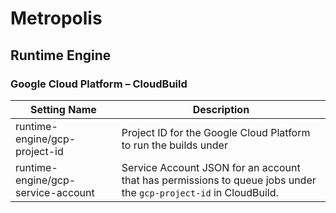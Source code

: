 # Metropolis
## Runtime Engine

### Google Cloud Platform – CloudBuild


| **Setting Name**  | **Description** |
|---|---|
| runtime-engine/gcp-project-id | Project ID for the Google Cloud Platform to run the builds under |
| runtime-engine/gcp-service-account | Service Account JSON for an account that has permissions to queue jobs under the `gcp-project-id` in CloudBuild. |
